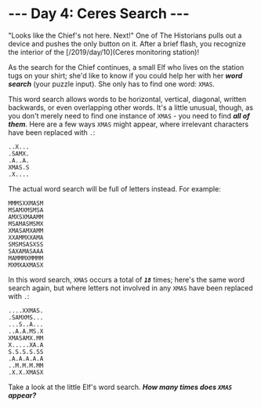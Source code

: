 # --- Day 4: Ceres Search ---

"Looks like the Chief's not here. Next!" One of The Historians pulls out a device and pushes the only button on it. After a brief flash, you recognize the interior of the [/2019/day/10](Ceres monitoring station)!


As the search for the Chief continues, a small Elf who lives on the station tugs on your shirt; she'd like to know if you could help her with her <em><b>word search</b></em> (your puzzle input). She only has to find one word: <code>XMAS</code>.


This word search allows words to be horizontal, vertical, diagonal, written backwards, or even overlapping other words. It's a little unusual, though, as you don't merely need to find one instance of <code>XMAS</code> - you need to find <em><b>all of them</b></em>. Here are a few ways <code>XMAS</code> might appear, where irrelevant characters have been replaced with <code>.</code>:<p>
<pre><code>..X...
.SAMX.
.A..A.
XMAS.S
.X....
</code></pre>
<p>The actual word search will be full of letters instead. For example:


<pre><code>MMMSXXMASM
MSAMXMSMSA
AMXSXMAAMM
MSAMASMSMX
XMASAMXAMM
XXAMMXXAMA
SMSMSASXSS
SAXAMASAAA
MAMMMXMMMM
MXMXAXMASX
</code></pre>
In this word search, <code>XMAS</code> occurs a total of <code><em><b>18</b></em></code> times; here's the same word search again, but where letters not involved in any <code>XMAS</code> have been replaced with <code>.</code>:


<pre><code>....XXMAS.
.SAMXMS...
...S..A...
..A.A.MS.X
XMASAMX.MM
X.....XA.A
S.S.S.S.SS
.A.A.A.A.A
..M.M.M.MM
.X.X.XMASX
</code></pre>
Take a look at the little Elf's word search. <em><b>How many times does <code>XMAS</code> appear?</b></em>


